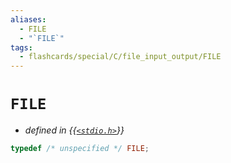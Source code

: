 ```yaml
---
aliases:
  - FILE
  - "`FILE`"
tags:
  - flashcards/special/C/file_input_output/FILE
---
```


# `FILE`

- _defined in {{[`<stdio.h>`](../../../general/C%20file%20input_output.md)}}_ <!--SR:!2023-10-26,47,290-->

```C
typedef /* unspecified */ FILE;
```
